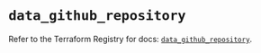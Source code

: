 # `data_github_repository`

Refer to the Terraform Registry for docs: [`data_github_repository`](https://registry.terraform.io/providers/integrations/github/5.43.0/docs/data-sources/repository).
